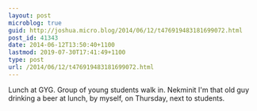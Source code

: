 ```yaml
---
layout: post
microblog: true
guid: http://joshua.micro.blog/2014/06/12/t476919483181699072.html
post_id: 41343
date: 2014-06-12T13:50:40+1100
lastmod: 2019-07-30T17:41:49+1100
type: post
url: /2014/06/12/t476919483181699072.html
---
```

Lunch at GYG. Group of young students walk in. Nekminit I'm that old guy drinking a beer at lunch, by myself, on Thursday, next to students.
